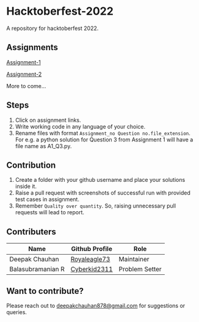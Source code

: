 # Hacktoberfest-2022
A repository for hacktoberfest 2022.

## Assignments

[Assignment-1](https://docs.google.com/document/d/1xPcP4Vr6dR4ajf-Ckk43ivCRLO9TunMdzOzjZcBbQ4g/edit?usp=sharing)

[Assignment-2](https://docs.google.com/document/d/1fGpSr-1TVc6yLpso6Dq1CMRsH45vCo7o1WsJ950CDvM/edit?usp=sharing)


More to come...

## Steps

1. Click on assignment links.
2. Write working code in any language of your choice.
3. Rename files with format `Assignment_no Question no.file_extension`. For e.g. a python solution for Question 3 from Assignment 1 will have a file name as A1_Q3.py.


## Contribution

1. Create a folder with your github username and place your solutions inside it.
2. Raise a pull request with screenshots of successful run with provided test cases in assignment.
3. Remember `Quality over quantity`. So, raising unnecessary pull requests will lead to report.

## Contributers

|Name|Github Profile|Role|
|---|---|---|
|Deepak Chauhan|[Royaleagle73](https://github.com/RoyalEagle73)|Maintainer|
|Balasubramanian R|[Cyberkid2311](https://github.com/Cyberkid2311)|Problem Setter|

## Want to contribute?

Please reach out to deepakchauhan878@gmail.com for suggestions or queries.
